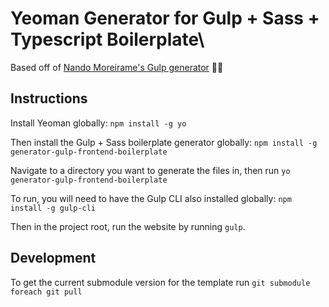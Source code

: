 # Yeoman Generator for Gulp + Sass + Typescript Boilerplate\

Based off of [Nando Moreirame's Gulp generator](https://github.com/nandomoreirame/generator-gulp-boilerplate) 🙏🏼

## Instructions

Install Yeoman globally: `npm install -g yo`

Then install the Gulp + Sass boilerplate generator globally: `npm install -g generator-gulp-frontend-boilerplate`

Navigate to a directory you want to generate the files in, then run `yo generator-gulp-frontend-boilerplate`

To run, you will need to have the Gulp CLI also installed globally:
`npm install -g gulp-cli`

Then in the project root, run the website by running `gulp`.

## Development

To get the current submodule version for the template run `git submodule foreach git pull`
